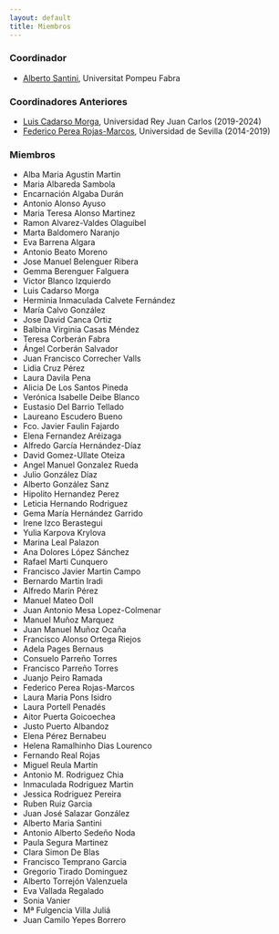 ```yaml
---
layout: default
title: Miembros
---
```


### Coordinador

* [Alberto Santini](https://santini.in/), Universitat Pompeu Fabra

### Coordinadores Anteriores

* [Luis Cadarso Morga](https://tsc.urjc.es/profiles/luis_cadarso.html), Universidad Rey Juan Carlos (2019-2024)
* [Federico Perea Rojas-Marcos](https://www.us.es/trabaja-en-la-us/directorio/federico-perea-rojas-marcos), Universidad de Sevilla (2014-2019)

### Miembros

* Alba Maria Agustin Martin
* Maria Albareda Sambola
* Encarnación Algaba Durán
* Antonio Alonso Ayuso
* Maria Teresa Alonso Martinez
* Ramon Alvarez-Valdes Olaguibel
* Marta Baldomero Naranjo
* Eva Barrena Algara
* Antonio Beato Moreno
* Jose Manuel Belenguer Ribera
* Gemma Berenguer Falguera
* Victor Blanco Izquierdo
* Luis Cadarso Morga
* Herminia Inmaculada Calvete Fernández
* María Calvo González
* Jose David Canca Ortiz
* Balbina Virginia Casas Méndez
* Teresa Corberán Fabra
* Ángel Corberán Salvador
* Juan Francisco Correcher Valls
* Lidia Cruz Pérez
* Laura Davila Pena
* Alicia De Los Santos Pineda
* Verónica Isabelle Deibe Blanco
* Eustasio Del Barrio Tellado
* Laureano  Escudero Bueno
* Fco. Javier Faulin Fajardo
* Elena Fernandez Aréizaga
* Alfredo García Hernández-Díaz
* David Gomez-Ullate Oteiza
* Angel Manuel Gonzalez Rueda
* Julio González Díaz
* Alberto González Sanz
* Hipolito Hernandez Perez
* Leticia Hernando Rodriguez
* Gema María Hernández Garrido
* Irene Izco Berastegui
* Yulia Karpova Krylova
* Marina Leal Palazon
* Ana Dolores López Sánchez
* Rafael Marti Cunquero
* Francisco Javier Martin Campo
* Bernardo Martin Iradi
* Alfredo Marín Pérez
* Manuel Mateo Doll
* Juan Antonio Mesa Lopez-Colmenar
* Manuel Muñoz Marquez
* Juan Manuel Muñoz Ocaña
* Francisco Alonso Ortega Riejos
* Adela Pages Bernaus
* Consuelo Parreño Torres
* Francisco Parreño Torres
* Juanjo Peiro Ramada
* Federico Perea Rojas-Marcos
* Laura Maria Pons Isidro
* Laura Portell Penadés
* Aitor Puerta Goicoechea
* Justo Puerto Albandoz
* Elena Pérez Bernabeu
* Helena Ramalhinho Dias Lourenco
* Fernando Real Rojas
* Miguel Reula Martín
* Antonio M. Rodriguez Chia
* Inmaculada Rodriguez Martin
* Jessica Rodriguez Pereira
* Ruben Ruiz Garcia
* Juan José Salazar González
* Alberto Maria Santini
* Antonio Alberto Sedeño Noda
* Paula Segura Martinez
* Clara Simon De Blas
* Francisco Temprano Garcia
* Gregorio Tirado Dominguez
* Alberto Torrejón Valenzuela
* Eva Vallada Regalado
* Sonia Vanier
* Mª Fulgencia Villa Juliá
* Juan Camilo Yepes Borrero
